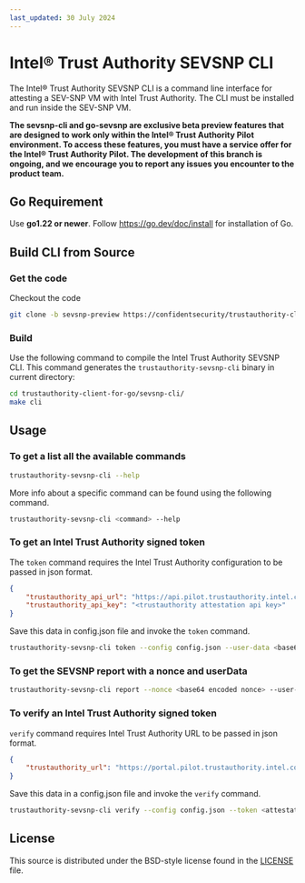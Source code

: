```yaml
---
last_updated: 30 July 2024
---
```


# Intel® Trust Authority SEVSNP CLI

The Intel® Trust Authority SEVSNP CLI is a command line interface for attesting a SEV-SNP VM with Intel Trust Authority. The CLI must be installed and run inside the SEV-SNP VM. 

**The sevsnp-cli and go-sevsnp are exclusive beta preview features that are designed to work only within the Intel® Trust Authority Pilot environment. To access these features, you must have a service offer for the Intel® Trust Authority Pilot. The development of this branch is ongoing, and we encourage you to report any issues you encounter to the product team.**

## Go Requirement

Use <b>go1.22 or newer</b>. Follow https://go.dev/doc/install for installation of Go.

## Build CLI from Source

### Get the code
Checkout the code
```sh
git clone -b sevsnp-preview https://confidentsecurity/trustauthority-client-sevsnp-preview-for-go
```

### Build
Use the following command to compile the Intel Trust Authority SEVSNP CLI. This command generates the `trustauthority-sevsnp-cli` binary in current directory:

```sh
cd trustauthority-client-for-go/sevsnp-cli/
make cli
```

## Usage

### To get a list all the available commands

```sh
trustauthority-sevsnp-cli --help
```

More info about a specific command can be found using the following command.

```sh
trustauthority-sevsnp-cli <command> --help
```

### To get an Intel Trust Authority signed token

The `token` command requires the Intel Trust Authority configuration to be passed in json format.

```json
{
    "trustauthority_api_url": "https://api.pilot.trustauthority.intel.com",
    "trustauthority_api_key": "<trustauthority attestation api key>"
}
```

Save this data in config.json file and invoke the `token` command.

```sh
trustauthority-sevsnp-cli token --config config.json --user-data <base64 encoded userdata> --policy-ids <comma separated trustauthority attestation policy ids>
```

### To get the SEVSNP report with a nonce and userData

```sh
trustauthority-sevsnp-cli report --nonce <base64 encoded nonce> --user-data <base64 encoded userdata>
```

### To verify an Intel Trust Authority signed token

`verify` command requires Intel Trust Authority URL to be passed in json format.

```json
{
    "trustauthority_url": "https://portal.pilot.trustauthority.intel.com"
}
```

Save this data in a config.json file and invoke the `verify` command.

```sh
trustauthority-sevsnp-cli verify --config config.json --token <attestation token in JWT format>
```

## License

This source is distributed under the BSD-style license found in the [LICENSE](../LICENSE)
file.
